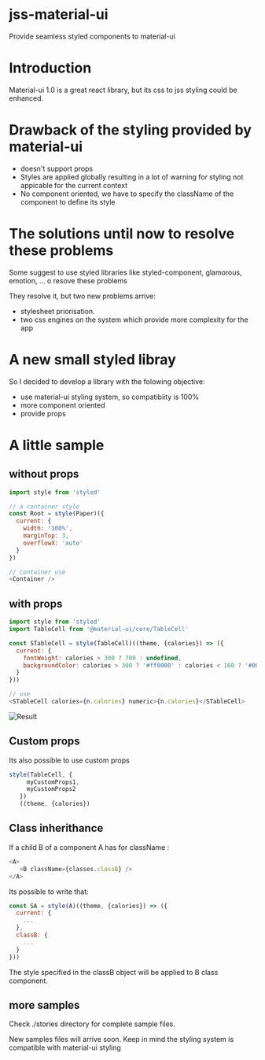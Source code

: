# jss-material-ui
Provide seamless styled components to material-ui

# Introduction
Material-ui 1.0 is a great react library, but its css to jss styling could be enhanced.

# Drawback of the styling provided by material-ui

* doesn't support props
* Styles are applied globally resulting in a lot of warning for styling not appicable for the current context
* No component oriented, we have to specify the className of the component to define its style 

# The solutions until now to resolve these problems
Some suggest to use styled libraries like styled-component, glamorous, emotion, ... o resove these problems

They resolve it, but two new problems arrive: 

* stylesheet priorisation. 
* two css engines on the system which provide more complexity for the app

# A new small styled libray
So I decided to develop a library with the folowing objective:

* use material-ui styling system, so compatibiity is 100%
* more component oriented
* provide props

# A little sample

## without props


```js
import style from 'styled'

// a container style
const Root = style(Paper)({
  current: {
    width: '100%',
    marginTop: 3,
    overflowX: 'auto'
  }
})

// container use
<Container />
```

## with props

```js
import style from 'styled'
import TableCell from '@material-ui/core/TableCell'

const STableCell = style(TableCell)((theme, {calories}) => ({
  current: {
    fontWeight: calories > 300 ? 700 : undefined,
    backgroundColor: calories > 300 ? '#ff0000' : calories < 160 ? '#00FF00' : undefined
  }
}))

// use
<STableCell calories={n.calories} numeric>{n.calories}</STableCell>
```

![Result](https://drive.google.com/open?id=16BJwgx1J9o7zftUaY862etBi66W1ueG3)




## Custom props

Its also possible to use custom props

```js
style(TableCell, {
     myCustomProps1,
     myCustomProps2
   })
   ((theme, {calories})
```

## Class inherithance

If a child B of a component A has for className :

```js
<A>
   <B className={classes.classB} />
</A>
```

Its possible to write that:

```js
const SA = style(A)((theme, {calories}) => ({
  current: {
    ...
  },
  classB: {
    ...
  }
}))
```

The style specified in the classB object will be applied to B class component.


## more samples

Check ./stories directory for complete sample files.

New samples files will arrive soon.
Keep in mind the styling system is compatible with material-ui styling
